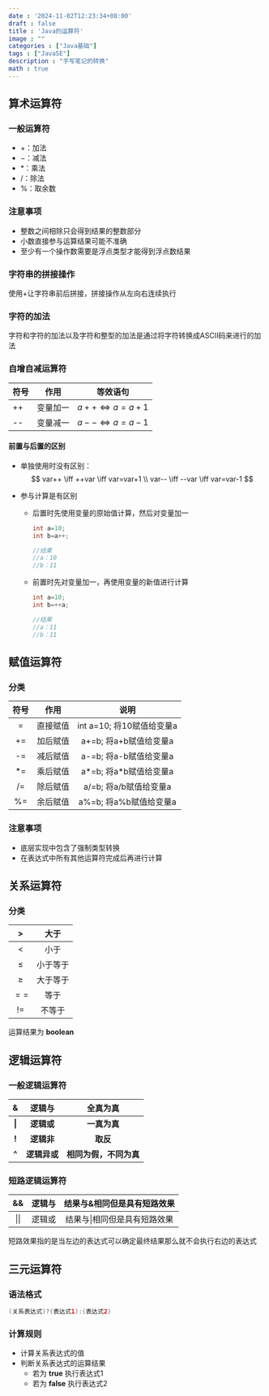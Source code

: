 ```yaml
---
date : '2024-11-02T12:23:34+08:00'
draft : false
title : 'Java的运算符'
image : ""
categories : ["Java基础"]
tags : ["JavaSE"]
description : "手写笔记的转换"
math : true
---
```


## 算术运算符

### 一般运算符

- $+$：加法
- $-$：减法
- $*$：乘法
- $/$：除法
- $\%$：取余数

### 注意事项

- 整数之间相除只会得到结果的整数部分
- 小数直接参与运算结果可能不准确
- 至少有一个操作数需要是浮点类型才能得到浮点数结果

### 字符串的拼接操作

使用$+$让字符串前后拼接，拼接操作从左向右连续执行

### 字符的加法

字符和字符的加法以及字符和整型的加法是通过将字符转换成ASCII码来进行的加法

### 自增自减运算符

| 符号 | 作用     | 等效语句         |
| ---- | -------- | ---------------- |
| ++   | 变量加一 | $a++ \iff a=a+1$ |
| --   | 变量减一 | $a-- \iff a=a-1$ |

#### 前置与后置的区别

- 单独使用时没有区别：
  $$
  var++ \iff ++var \iff var=var+1
  \\
  var-- \iff --var \iff var=var-1
  $$

- 参与计算是有区别

  - 后置时先使用变量的原始值计算，然后对变量加一

    ```java
    int a=10;
    int b=a++;
    
    //结果
    //a：10
    //b：11
    ```

  - 前置时先对变量加一，再使用变量的新值进行计算

    ```java
    int a=10;
    int b=++a;
    
    //结果
    //a：11
    //b：11
    ```

    

## 赋值运算符

### 分类

| 符号 |   作用   |           说明            |
| :--: | :------: | :-----------------------: |
|  =   | 直接赋值 | int a=10; 将10赋值给变量a |
|  +=  | 加后赋值 |  a+=b; 将a+b赋值给变量a   |
|  -=  | 减后赋值 |  a-=b; 将a-b赋值给变量a   |
|  *=  | 乘后赋值 |  a\*=b; 将a*b赋值给变量a  |
|  /=  | 除后赋值 |  a/=b; 将a/b赋值给变量a   |
|  %=  | 余后赋值 |  a%=b; 将a%b赋值给变量a   |

### 注意事项

- 底层实现中包含了强制类型转换
- 在表达式中所有其他运算符完成后再进行计算

## 关系运算符

### 分类

|  $>$   |   大于   |
| :----: | :------: |
|  $<$   |   小于   |
| $\leq$ | 小于等于 |
| $\geq$ | 大于等于 |
|  $==$  |   等于   |
|  $!=$  |  不等于  |

运算结果为 **boolean**

## 逻辑运算符

### 一般逻辑运算符

|   &    |    逻辑与    |        全真为真        |
| :----: | :----------: | :--------------------: |
| **\|** |  **逻辑或**  |      **一真为真**      |
| **!**  |  **逻辑非**  |        **取反**        |
| **^**  | **逻辑异或** | **相同为假，不同为真** |

### 短路逻辑运算符

|  &&  | 逻辑与 | 结果与&相同但是具有短路效果  |
| :--: | :----: | :--------------------------: |
| \|\| | 逻辑或 | 结果与\|相同但是具有短路效果 |

短路效果指的是当左边的表达式可以确定最终结果那么就不会执行右边的表达式

## 三元运算符

### 语法格式

```java
(关系表达式)?(表达式1):(表达式2)
```

### 计算规则

- 计算关系表达式的值
- 判断关系表达式的运算结果
  - 若为 **true** 执行表达式1
  - 若为 **false** 执行表达式2